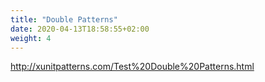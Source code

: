 ```yaml
---
title: "Double Patterns"
date: 2020-04-13T18:58:55+02:00
weight: 4
---
```


http://xunitpatterns.com/Test%20Double%20Patterns.html

